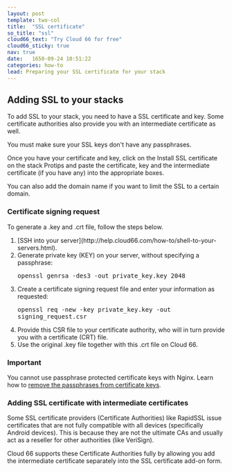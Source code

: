 ```yaml
---
layout: post
template: two-col
title:  "SSL certificate"
so_title: "ssl"
cloud66_text: "Try Cloud 66 for free"
cloud66_sticky: true
nav: true
date:   1650-09-24 10:51:22
categories: how-to
lead: Preparing your SSL certificate for your stack
---
```


## Adding SSL to your stacks
To add SSL to your stack, you need to have a SSL certificate and key. Some certificate authorities also provide you with an intermediate certificate as well.

You must make sure your SSL keys don't have any passphrases.

Once you have your certificate and key, click on the Install SSL certificate on the stack Protips and paste the certificate, key and the intermediate certificate (if you have any) into the appropriate boxes.

You can also add the domain name if you want to limit the SSL to a certain domain.

<h3>Certificate signing request</h3>

To generate a .key and .crt file, follow the steps below.
<ol>
<li>[SSH into your server](http://help.cloud66.com/how-to/shell-to-your-servers.html).</li>
<li>Generate private key (KEY) on your server, without specifying a passphrase:</li>
<p>
<kbd>
openssl genrsa -des3 -out private&#95;key.key 2048
</kbd>
</p>
<li>Create a certificate signing request file and enter your information as requested:</li>
<p>
<kbd>
openssl req -new -key private&#95;key.key -out signing&#95;request.csr
</kbd>
</p>
<li>Provide this CSR file to your certificate authority, who will in turn provide you with a certificate (CRT) file.</li>
<li>Use the original .key file together with this .crt file on Cloud 66.</li>
</ol>
<div class="notice">
    <h3>Important</h3>
    <p>You cannot use passphrase protected certificate keys with Nginx. Learn how to <a href="/troubleshooting/ssl-certificate-issues.html">remove the passphrases from certificate keys</a>.</p>
</div>

<h3>Adding SSL certificate with intermediate certificates</h3>
Some SSL certificate providers (Certificate Authorities) like RapidSSL issue certificates that are not fully compatible with all devices (specifically Android devices). This is because they are not the ultimate CAs and usually act as a reseller for other authorities (like VeriSign).

Cloud 66 supports these Certificate Authorities fully by allowing you add the intermediate certificate separately into the SSL certificate add-on form.
